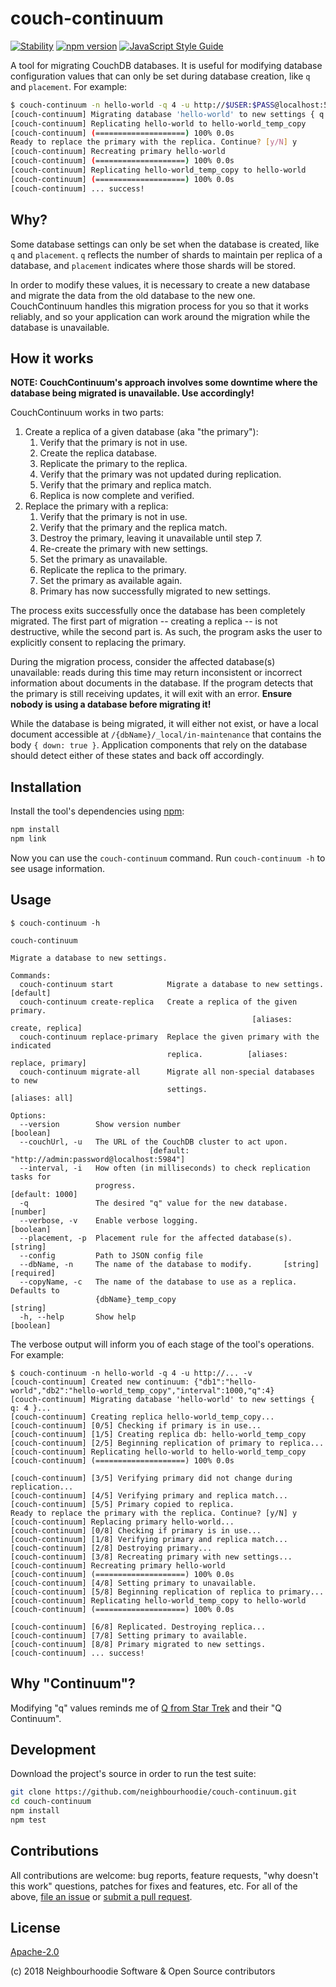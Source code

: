 # couch-continuum

[![Stability](https://img.shields.io/badge/stability-experimental-orange.svg?style=flat-square)](https://nodejs.org/api/documentation.html#documentation_stability_index)
[![npm version](https://img.shields.io/npm/v/couch-continuum.svg?style=flat-square)](https://www.npmjs.com/package/couch-continuum)
[![JavaScript Style Guide](https://img.shields.io/badge/code_style-standard-brightgreen.svg?style=flat-square)](https://standardjs.com)
<!-- [![Build Status](https://img.shields.io/travis/neighbourhoodie/couch-continuum/master.svg?style=flat-square)](https://travis-ci.com/neighbourhoodie/couch-continuum) -->
<!-- [![Test Coverage](https://img.shields.io/coveralls/github/neighbourhoodie/couch-continuum/master.svg?style=flat-square)](https://coveralls.io/github/neighbourhoodie/couch-continuum) -->

A tool for migrating CouchDB databases. It is useful for modifying database configuration values that can only be set during database creation, like `q` and `placement`. For example:

```bash
$ couch-continuum -n hello-world -q 4 -u http://$USER:$PASS@localhost:5984
[couch-continuum] Migrating database 'hello-world' to new settings { q: 4 }...
[couch-continuum] Replicating hello-world to hello-world_temp_copy
[couch-continuum] (====================) 100% 0.0s
Ready to replace the primary with the replica. Continue? [y/N] y
[couch-continuum] Recreating primary hello-world
[couch-continuum] (====================) 100% 0.0s
[couch-continuum] Replicating hello-world_temp_copy to hello-world
[couch-continuum] (====================) 100% 0.0s
[couch-continuum] ... success!

```

## Why?

Some database settings can only be set when the database is created, like `q` and `placement`. `q` reflects the number of shards to maintain per replica of a database, and `placement` indicates where those shards will be stored.

In order to modify these values, it is necessary to create a new database and migrate the data from the old database to the new one. CouchContinuum handles this migration process for you so that it works reliably, and so your application can work around the migration while the database is unavailable.

## How it works

**NOTE: CouchContinuum's approach involves some downtime where the database being migrated is unavailable. Use accordingly!**

CouchContinuum works in two parts:

1. Create a replica of a given database (aka "the primary"):
    1. Verify that the primary is not in use.
    2. Create the replica database.
    3. Replicate the primary to the replica.
    4. Verify that the primary was not updated during replication.
    5. Verify that the primary and replica match.
    6. Replica is now complete and verified.
2. Replace the primary with a replica:
    1. Verify that the primary is not in use.
    2. Verify that the primary and the replica match.
    3. Destroy the primary, leaving it unavailable until step 7.
    4. Re-create the primary with new settings.
    5. Set the primary as unavailable.
    6. Replicate the replica to the primary.
    7. Set the primary as available again.
    8. Primary has now successfully migrated to new settings.

The process exits successfully once the database has been completely migrated. The first part of migration -- creating a replica -- is not destructive, while the second part is. As such, the program asks the user to explicitly consent to replacing the primary.

During the migration process, consider the affected database(s) unavailable: reads during this time may return inconsistent or incorrect information about documents in the database. If the program detects that the primary is still receiving updates, it will exit with an error. **Ensure nobody is using a database before migrating it!**

While the database is being migrated, it will either not exist, or have a local document accessible at `/{dbName}/_local/in-maintenance` that contains the body `{ down: true }`. Application components that rely on the database should detect either of these states and back off accordingly.

## Installation

Install the tool's dependencies using [npm](https://www.npmjs.com/):

```bash
npm install
npm link
```

Now you can use the `couch-continuum` command. Run `couch-continuum -h` to see usage information.

## Usage

```
$ couch-continuum -h

couch-continuum

Migrate a database to new settings.

Commands:
  couch-continuum start            Migrate a database to new settings. [default]
  couch-continuum create-replica   Create a replica of the given primary.
                                                      [aliases: create, replica]
  couch-continuum replace-primary  Replace the given primary with the indicated
                                   replica.          [aliases: replace, primary]
  couch-continuum migrate-all      Migrate all non-special databases to new
                                   settings.                      [aliases: all]

Options:
  --version        Show version number                                 [boolean]
  --couchUrl, -u   The URL of the CouchDB cluster to act upon.
                               [default: "http://admin:password@localhost:5984"]
  --interval, -i   How often (in milliseconds) to check replication tasks for
                   progress.                                     [default: 1000]
  -q               The desired "q" value for the new database.          [number]
  --verbose, -v    Enable verbose logging.                             [boolean]
  --placement, -p  Placement rule for the affected database(s).         [string]
  --config         Path to JSON config file
  --dbName, -n     The name of the database to modify.       [string] [required]
  --copyName, -c   The name of the database to use as a replica. Defaults to
                   {dbName}_temp_copy                                   [string]
  -h, --help       Show help                                           [boolean]
```

The verbose output will inform you of each stage of the tool's operations. For example:

```
$ couch-continuum -n hello-world -q 4 -u http://... -v
[couch-continuum] Created new continuum: {"db1":"hello-world","db2":"hello-world_temp_copy","interval":1000,"q":4}
[couch-continuum] Migrating database 'hello-world' to new settings { q: 4 }...
[couch-continuum] Creating replica hello-world_temp_copy...
[couch-continuum] [0/5] Checking if primary is in use...
[couch-continuum] [1/5] Creating replica db: hello-world_temp_copy
[couch-continuum] [2/5] Beginning replication of primary to replica...
[couch-continuum] Replicating hello-world to hello-world_temp_copy
[couch-continuum] (====================) 100% 0.0s

[couch-continuum] [3/5] Verifying primary did not change during replication...
[couch-continuum] [4/5] Verifying primary and replica match...
[couch-continuum] [5/5] Primary copied to replica.
Ready to replace the primary with the replica. Continue? [y/N] y
[couch-continuum] Replacing primary hello-world...
[couch-continuum] [0/8] Checking if primary is in use...
[couch-continuum] [1/8] Verifying primary and replica match...
[couch-continuum] [2/8] Destroying primary...
[couch-continuum] [3/8] Recreating primary with new settings...
[couch-continuum] Recreating primary hello-world
[couch-continuum] (====================) 100% 0.0s
[couch-continuum] [4/8] Setting primary to unavailable.
[couch-continuum] [5/8] Beginning replication of replica to primary...
[couch-continuum] Replicating hello-world_temp_copy to hello-world
[couch-continuum] (====================) 100% 0.0s

[couch-continuum] [6/8] Replicated. Destroying replica...
[couch-continuum] [7/8] Setting primary to available.
[couch-continuum] [8/8] Primary migrated to new settings.
[couch-continuum] ... success!
```

## Why "Continuum"?

Modifying "q" values reminds me of [Q from Star Trek](https://en.wikipedia.org/wiki/Q_%28Star_Trek%29) and their "Q Continuum".

## Development

Download the project's source in order to run the test suite:

```bash
git clone https://github.com/neighbourhoodie/couch-continuum.git
cd couch-continuum
npm install
npm test
```

## Contributions

All contributions are welcome: bug reports, feature requests, "why doesn't this work" questions, patches for fixes and features, etc. For all of the above, [file an issue](https://github.com/garbados/mastermind-game/issues) or [submit a pull request](https://github.com/garbados/mastermind-game/pulls).

## License

[Apache-2.0](https://www.apache.org/licenses/LICENSE-2.0)

(c) 2018 Neighbourhoodie Software & Open Source contributors
